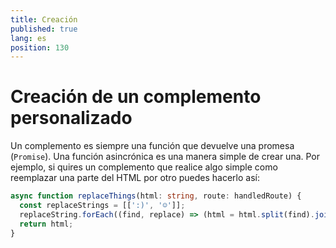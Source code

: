 ```yaml
---
title: Creación
published: true
lang: es
position: 130
---
```


# Creación de un complemento personalizado

Un complemento es siempre una función que devuelve una promesa (`Promise`). Una función asincrónica es una manera simple de crear una.
Por ejemplo, si quires un complemento que realice algo simple como reemplazar una parte del HTML por otro puedes hacerlo así:

```typescript
async function replaceThings(html: string, route: handledRoute) {
  const replaceStrings = [[':)', '☺']];
  replaceString.forEach((find, replace) => (html = html.split(find).join(replace)));
  return html;
}
```
